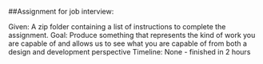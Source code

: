 ##Assignment for job interview:

Given: A zip folder containing a list of instructions to complete the assignment.
Goal: Produce something that represents the kind of work you are capable of and allows us to see what you are capable of from both a design and development perspective
Timeline: None - finished in 2 hours 
